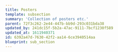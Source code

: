 ```yaml
---
title: Posters
template: subsection
summary: 'Collection of posters etc.'
parent: 72f3c262-2e44-447b-bb9d-293c031bda38
updated_by: 241dc15f-5b2a-47ac-9111-7bcf1230f589
updated_at: 1611940371
id: 6392a47d-7630-42f2-aa14-6ce3940514aa
blueprint: sub_section
---
```

